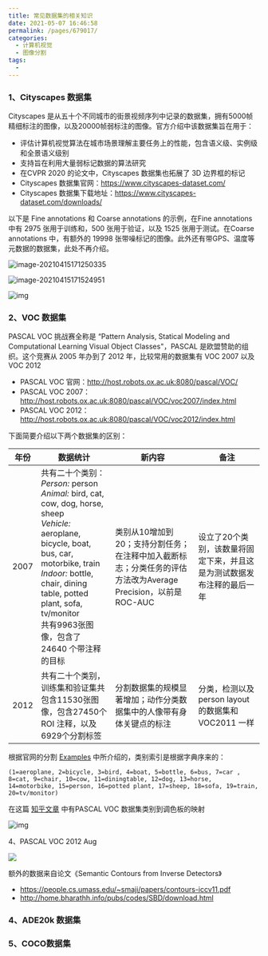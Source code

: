 ```yaml
---
title: 常见数据集的相关知识
date: 2021-05-07 16:46:58
permalink: /pages/679017/
categories:
  - 计算机视觉
  - 图像分割
tags:
  - 
---
```

### 1、Cityscapes 数据集

Cityscapes 是从五十个不同城市的街景视频序列中记录的数据集，拥有5000帧精细标注的图像，以及20000帧弱标注的图像。官方介绍中该数据集旨在用于：

- 评估计算机视觉算法在城市场景理解主要任务上的性能，包含语义级、实例级和全景语义级别
- 支持旨在利用大量弱标记数据的算法研究
- 在CVPR 2020 的论文中，Cityscapes 数据集也拓展了 3D 边界框的标记
- Cityscapes 数据集官网：https://www.cityscapes-dataset.com/
- Cityscapes 数据集下载地址：https://www.cityscapes-dataset.com/downloads/

以下是 Fine annotations 和 Coarse annotations 的示例，在Fine annotations 中有 2975 张用于训练和，500 张用于验证，以及 1525 张用于测试。在Coarse annotations 中，有额外的 19998 张带噪标记的图像。此外还有带GPS、温度等元数据的数据集，此处不再介绍。

![image-20210415171250335](https://muyun-blog-pic.oss-cn-shanghai.aliyuncs.com/picgo/image-20210415171250335.png)

![image-20210415171524951](https://muyun-blog-pic.oss-cn-shanghai.aliyuncs.com/picgo/image-20210415171524951.png)

![img](https://img-blog.csdnimg.cn/20200330211541345.png?x-oss-process=image/watermark,type_ZmFuZ3poZW5naGVpdGk,shadow_10,text_aHR0cHM6Ly9ibG9nLmNzZG4ubmV0L3dlaXhpbl80MjAyODYwOA==,size_16,color_FFFFFF,t_70)

### 2、VOC 数据集

PASCAL VOC 挑战赛全称是 “Pattern Analysis, Statical Modeling and Computational Learning Visual Object Classes"，PASCAL 是欧盟赞助的组织。这个竞赛从 2005 年办到了 2012 年，比较常用的数据集有 VOC 2007 以及VOC 2012

- PASCAL VOC 官网：http://host.robots.ox.ac.uk:8080/pascal/VOC/
- PASCAL VOC 2007：http://host.robots.ox.ac.uk:8080/pascal/VOC/voc2007/index.html
- PASCAL VOC 2012：http://host.robots.ox.ac.uk:8080/pascal/VOC/voc2012/index.html

下面简要介绍以下两个数据集的区别：

| 年份 | 数据统计                                                     | 新内容                                                       | 备注                                                         |
| ---- | ------------------------------------------------------------ | ------------------------------------------------------------ | ------------------------------------------------------------ |
| 2007 | 共有二十个类别：<br />*Person:* person <br />*Animal:* bird, cat, cow, dog, horse, sheep <br />*Vehicle:* aeroplane, bicycle, boat, bus, car, motorbike, train <br />*Indoor:* bottle, chair, dining table, potted plant, sofa, tv/monitor<br />共有9963张图像，包含了 24640 个带注释的目标 | 类别从10增加到20；支持分割任务；在注释中加入截断标志；分类任务的评估方法改为Average Precision，以前是 ROC-AUC | 设立了20个类别，该数量将固定下来，并且这是为测试数据发布注释的最后一年 |
| 2012 | 共有二十个类别，训练集和验证集共包含11530张图像，包含27450个ROI 注释，以及6929个分割标签 | 分割数据集的规模显著增加；动作分类数据集中的人像带有身体关键点的标注 | 分类，检测以及person layout的数据集和 VOC2011 一样           |



根据官网的分割 [Examples](http://host.robots.ox.ac.uk:8080/pascal/VOC/voc2012/segexamples/index.html) 中所介绍的，类别索引是根据字典序来的：

```
(1=aeroplane, 2=bicycle, 3=bird, 4=boat, 5=bottle, 6=bus, 7=car , 8=cat, 9=chair, 10=cow, 11=diningtable, 12=dog, 13=horse, 14=motorbike, 15=person, 16=potted plant, 17=sheep, 18=sofa, 19=train, 20=tv/monitor)
```

在这篇 [知乎文章](https://zhuanlan.zhihu.com/p/102303256) 中有PASCAL VOC 数据集类别到调色板的映射

![img](https://muyun-blog-pic.oss-cn-shanghai.aliyuncs.com/picgo/v2-c6750552e1ea400e1693cadc1ea69554_720w.jpg)

4、PASCAL VOC 2012 Aug

![](https://img-blog.csdn.net/20180806142440436?watermark/2/text/aHR0cHM6Ly9ibG9nLmNzZG4ubmV0L2dpdGh1Yl8zNjkyMzQxOA==/font/5a6L5L2T/fontsize/400/fill/I0JBQkFCMA==/dissolve/70)

额外的数据来自论文《Semantic Contours from Inverse Detectors》

- https://people.cs.umass.edu/~smaji/papers/contours-iccv11.pdf
- http://home.bharathh.info/pubs/codes/SBD/download.html

### 4、ADE20k 数据集

### 5、COCO数据集